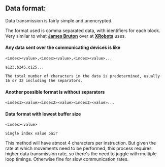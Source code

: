 ## Data format:
Data transmission is fairly simple and unencrypted.

The format used is comma separated data, with identifiers for each block. Very similar to what [**James Bruton**](https://github.com/XRobots) over at [**XRobots**](www.xrobots.co.uk) uses.

#### Any data sent over the communicating devices is like
```
<index><value>,<index><value>,<index><value>...

a123,b245,c125...

The total number of characters in the data is predetermined, usually 16 or 32 including the separators.
```

#### Another possible format is without separators
```
<index1><value><index2><value><index3><value>...
```

#### Data format with lowest buffer size
```
<index><value>

Single index value pair
```
This method will have atmost 4 characters per instruction. But given the rate at which movements need to be performed, this process requires higher data transmission rate, so there's the need to juggle with multiple loop timings.
Otherwise fine for slow communication rates.
